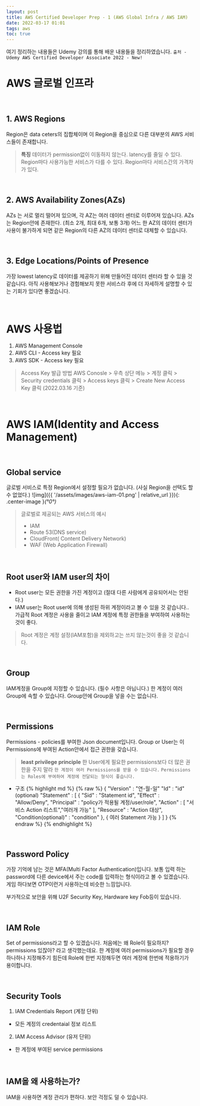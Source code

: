 ```yaml
---
layout: post
title: AWS Certified Developer Prep - 1 (AWS Global Infra / AWS IAM)
date: 2022-03-17 01:01
tags: aws
toc: true
---
```

여기 정리하는 내용들은 Udemy 강의를 통해 배운 내용들을 정리하였습니다.
`출처 - Udemy AWS Certified Developer Associate 2022 - New!`

# AWS 글로벌 인프라

<br>

## 1. AWS Regions
Region은 data ceters의 집합체이며 이 Region을 중심으로 다른 대부분의 AWS 서비스들이 존재합니다.
>**특징**
>데이터가 permission없이 이동하지 않는다.
>latency를 줄일 수 있다.
>Region마다 사용가능한 서비스가 다를 수 있다.
>Region마다 서비스간의 가격차가 있다.

<br>

## 2. AWS Availability Zones(AZs)
AZs 는 서로 멀리 떨어져 있으며, 각 AZ는 여러 데이터 센터로 이루어져 있습니다.
AZs는 Region안에 존재한다. (최소 2개, 최대 6개, 보통 3개)
어느 한 AZ의 데이터 센터가 사용이 불가하게 되면 같은 Region의 다른 AZ의 데이터 센터로 대체할 수 있습니다.

<br>

## 3. Edge Locations/Points of Presence
가장 lowest latency로 데이터를 제공하기 위해 만들어진 데이터 센터라 할 수 있을 것 같습니다.
아직 사용해보거나 경험해보지 못한 서비스라 후에 더 자세하게 설명할 수 있는 기회가 있다면 좋겠습니다.

<br>

# AWS 사용법
1. AWS Management Console
2. AWS CLI - Access key 필요
3. AWS SDK - Access key 필요

>Access Key 발급 방법
>AWS Conosle > 우측 상단 메뉴 > 계정 클릭 > Security credentials 클릭 > Access keys 클릭 > Create New Access Key 클릭 (2022.03.16 기준)

<br>

# AWS IAM(Identity and Access Management)

<br>

## Global service
글로벌 서비스로 특정 Region에서 설정할 필요가 없습니다. (사실 Region을 선택도 할 수 없었다.)
![img]({{ '/assets/images/aws-iam-01.png' | relative_url }}){: .center-image }*(°0°)*
>글로벌로 제공되는 AWS 서비스의 예시
> - IAM
> - Route 53(DNS service)
> - CloudFront( Content Delivery Network)
> - WAF (Web Application Firewall)

<br>

## Root user와 IAM user의 차이
- Root user는 모든 권한을 가진 계정이고 (절대 다른 사람에게 공유되어서는 안된다.)
- IAM user는 Root user에 의해 생성된 하위 계정이라고 볼 수 있을 것 같습니다..
가급적 Root 계정은 사용을 줄이고 IAM 계정에 특정 권한들을 부여하여 사용하는 것이 좋다.
>Root 계정은 계정 설정(IAM포함)을 제외하고는 쓰지 않는것이 좋을 것 같습니다. 

<br>

## Group
IAM계정을 Group에 지정할 수 있습니다. (필수 사항은 아닙니다.)
한 계정이 여러 Group에 속할 수 있습니다.
Group안에 Group을 넣을 수는 없습니다.

<br>

## Permissions
Permissions - policies를 부여한 Json document입니다.
Group or User는 이 Permissions에 부여된 Action안에서 접근 권한을 갖습니다.
> **least privilege principle**
> 한 User에게 필요한 permissions보다 더 많은 권한을 주지 말라
`한 계정이 여러 Permissions를 받을 수 있습니다.`
`Permissions는 Roles에 부여하여 계정에 전달되는 형식이 좋습니다.`

* 구조
{% highlight md %}
{% raw %}
{
    "Version" : "연-월-일"
    "Id" : "id" (optional)
    "Statement" : 
    [
        {
        "Sid" : "Statement id",
        "Effect" : "Allow/Deny",
        "Principal" : "policy가 적용될 계정/user/role",
        "Action" : [
            "서비스 Action 리스트","여러개 가능"
            ],
        "Resource" : "Action 대상",
        "Condition(optional)" : "condition"
        }, 
        {
            여러 Statement 가능
        }
    ]
}
{% endraw %}
{% endhighlight %}

<br>

## Password Policy
가장 기억에 남는 것은 MFA(Multi Factor Authentication)입니다.
보통 입력 하는 password에 다른 device에서 주는 code를 입력하는 형식이라고 볼 수 있겠습니다.
게임 하다보면 OTP이런거 사용하는데 비슷한 느낌입니다.

부가적으로 보안을 위해 U2F Security Key, Hardware key Fob등이 있습니다.

<br>

## IAM Role
Set of permissions라고 할 수 있겠습니다.
처음에는 왜 Role이 필요하지? permissions 있잖아? 라고 생각했는데요.
한 계정에 여러 permissions가 필요할 경우 하나하나 지정해주기 힘든데
Role에 한번 지정해두면 여러 계정에 한번에 적용하기가 용이합니다.

<br>

## Security Tools
1. IAM Credentials Report (계정 단위)
- 모든 계정의 credentaial 정보 리스트
2. IAM Access Advisor (유저 단위)
- 한 계정에 부여된 service permissions

<br>

## IAM을 왜 사용하는가?
IAM을 사용하면 계정 관리가 편하다. 보안 걱정도 덜 수 있습니다.